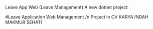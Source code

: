 Leave App Web (Leave Management)
A new dotnet project

#Leave Application Web Management /n Project in CV KARYA INDAH MAKMUR SEHATI
